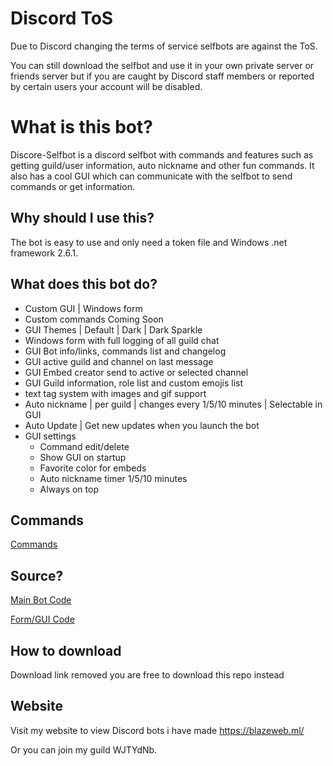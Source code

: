 # Discord ToS
Due to Discord changing the terms of service selfbots are against the ToS.

You can still download the selfbot and use it in your own private server or friends server but if you are caught by Discord staff members or reported by certain users your account will be disabled.

# What is this bot?
Discore-Selfbot is a discord selfbot with commands and features such as getting guild/user information, auto nickname and other fun commands. It also has a cool GUI which can communicate with the selfbot to send commands or get information.

## Why should I use this?
The bot is easy to use and only need a token file and Windows .net framework 2.6.1.

## What does this bot do?

- Custom GUI | Windows form
- Custom commands Coming Soon
- GUI Themes | Default | Dark | Dark Sparkle
- Windows form with full logging of all guild chat
- GUI Bot info/links, commands list and changelog
- GUI active guild and channel on last message
- GUI Embed creator send to active or selected channel
- GUI Guild information, role list and custom emojis list
- text tag system with images and gif support
- Auto nickname | per guild | changes every 1/5/10 minutes | Selectable in GUI
- Auto Update | Get new updates when you launch the bot
- GUI settings
  - Command edit/delete
  - Show GUI on startup
  - Favorite color for embeds
  - Auto nickname timer 1/5/10 minutes
  - Always on top
  
## Commands
[Commands](https://github.com/ArchboxDev/Discore-Selfbot/blob/master/Commands.md)

## Source?
[Main Bot Code](https://github.com/ArchboxDev/Discore-Selfbot/blob/master/Discore-Selfbot/Program.cs)

[Form/GUI Code](https://github.com/ArchboxDev/Discore-Selfbot/blob/master/Discore-Selfbot/GUI.cs)
## How to download
Download link removed you are free to download this repo instead

## Website
Visit my website to view Discord bots i have made
https://blazeweb.ml/

Or you can join my guild WJTYdNb.
